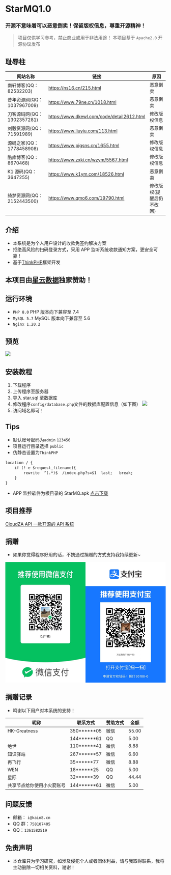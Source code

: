 # StarMQ1.0

### 开源不意味着可以恶意倒卖！保留版权信息，尊重开源精神！

> 项目仅供学习参考，禁止商业或用于非法用途！
> 本项目基于 `Apache2.0` 开源协议发布

## 耻辱柱

| 网站名称                   | 链接                                       | 原因                     |
| -------------------------- | ------------------------------------------ | ------------------------ |
| 南轩博客(QQ：82532203)     | https://ns16.cn/215.html                   | 恶意倒卖                 |
| 昔年资源网(QQ：1037967009) | https://www.79ne.cn/1018.html              | 恶意倒卖                 |
| 刀客源码网(QQ：1302357281) | https://www.dkewl.com/code/detail2612.html | 修改版权信息             |
| 刘毅资源网(QQ：71591989)   | https://www.liuyiu.com/113.html            | 恶意倒卖                 |
| 源码之家(QQ：1778458908)   | https://www.pigsns.cn/1655.html            | 修改版权信息             |
| 酷库博客(QQ：8670468)      | https://www.zxki.cn/wzym/5567.html         | 修改版权信息             |
| K1 源码(QQ：3647255)       | https://www.k1ym.com/18526.html            | 恶意倒卖                 |
| 绮梦资源网(QQ：2152443500) | https://www.qmo6.com/19790.html            | 修改版权(提醒后仍不改回) |

## 介绍

- 本系统是为个人用户设计的收款免签约解决方案
- 拒绝高风险的扫码登录方式，采用 APP 监听系统收款通知方案，更安全可靠！
- 基于[ThinkPHP](https://www.thinkphp.cn/)框架开发

## 本项目由[星云数据](https://cloud.staridc.cn)独家赞助！

## 运行环境

- `PHP 8.0` PHP 版本向下兼容至 7.4
- `MySQL 5.7` MySQL 版本向下兼容至 5.6
- `Nginx 1.20.2`

## 预览

![](https://cdn.wgbor.cn/uploads/2023/02/02/167532925963db7eebdb8c9.png)

## 安装教程

1. 下载程序
2. 上传程序至服务器
3. 导入 star.sql 至数据库
4. 修改程序`config/database.php`文件的数据库配置信息（如下图）
   ![](https://cdn.wgbor.cn/uploads/2023/02/02/167532567063db70e6d4724.png)
5. 访问域名即可！

## Tips

- 默认账号密码为`admin` `123456`
- 项目运行目录选择 `public`
- 伪静态设置为`ThinkPHP`

```
location / {
	if (!-e $request_filename){
		rewrite  ^(.*)$  /index.php?s=$1  last;   break;
	}
}
```

- APP 监控软件为根目录的 StarMQ.apk
  [点击下载](./StarMQ.apk)

## 项目推荐

[CloudZA API 一款开源的 API 系统](https://github.com/iCloudZA/CloudZA_API)

## 捐赠

- 如果你觉得程序好用的话，不妨通过捐赠的方式支持我持续更新~
<center style="display:flex;">
<img src="./wx.jpg" width="50%">
<img src="./ali.jpg" width="50%">
</center>

## 捐赠记录

- 鸣谢以下用户对本系统的支持！

| 昵称                       | 联系方式      | 赞助方式 | 金额  |
| -------------------------- | ------------- | -------- | ----- |
| HK-Greatness               | 350**\*\***05 | 微信     | 55.00 |
|                            | 144**\*\***61 | QQ       | 5.00  |
| 绝世                       | 110**\*\***41 | 微信     | 8.88  |
| 知识驿站                   | 267**\*\***57 | 微信     | 6.60  |
| 再飞行                     | 35**\*\***77  | 微信     | 8.88  |
| WEN                        | 18**\*\***25  | QQ       | 5.00  |
| 星际                       | 32**\*\***39  | QQ       | 44.44 |
| 共享节点给你使用小火箭账号 | 144**\*\***61 | 微信     | 5.00  |

## 问题反馈

- 邮箱： `i@kain8.cn`
- QQ 群：`758107405`
- QQ：`1361582519`

## 免责声明

- 本仓库只为学习研究，如涉及侵犯个人或者团体利益，请与我取得联系，我将主动删除一切相关资料，谢谢！
